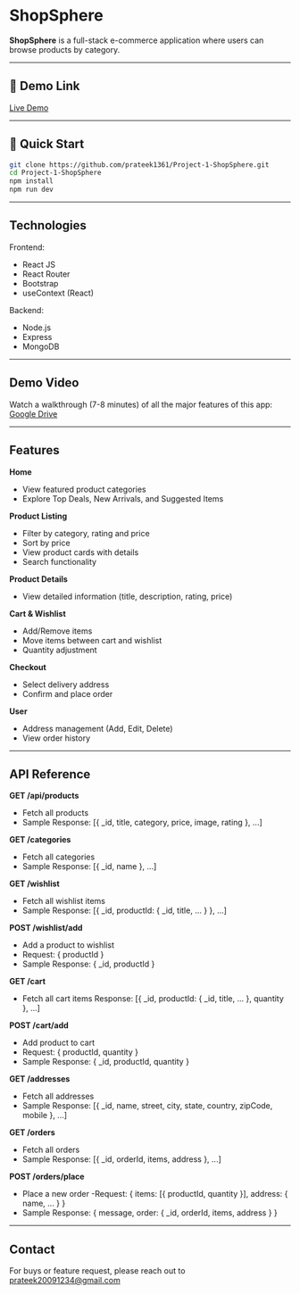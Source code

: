 # ShopSphere

**ShopSphere** is a full-stack e-commerce application where users can browse products by category.

---

## 🔗 Demo Link

[Live Demo](https://project-1-shop-sphere.vercel.app/)

---

## 🚀 Quick Start

```bash
git clone https://github.com/prateek1361/Project-1-ShopSphere.git
cd Project-1-ShopSphere
npm install
npm run dev 
``` 

---

## Technologies

Frontend:
- React JS
- React Router
- Bootstrap
- useContext (React)


Backend:
- Node.js
- Express
- MongoDB

---

## Demo Video
Watch a walkthrough (7-8 minutes) of all the major features of this app:
[Google Drive](https://drive.google.com/file/d/1UlXl-s15VvTM3c2q8rNr7KR2zyoB9H6Z/view?usp=drive_link)


---


## Features

**Home**
- View featured product categories
- Explore Top Deals, New Arrivals, and Suggested Items

**Product Listing**
- Filter by category, rating and price
- Sort by price
- View product cards with details
- Search functionality

**Product Details**
- View detailed information (title, description, rating, price)

**Cart & Wishlist**
- Add/Remove items
- Move items between cart and wishlist
- Quantity adjustment

**Checkout**
- Select delivery address
- Confirm and place order

**User**
- Address management (Add, Edit, Delete)
- View order history


---


## API Reference

**GET /api/products**<br>
- Fetch all products
- Sample Response:
[{ _id, title, category, price, image, rating }, ...]


**GET /categories**
- Fetch all categories
- Sample Response:
[{ _id, name }, ...]

**GET /wishlist**
- Fetch all wishlist items
- Sample Response:
[{ _id, productId: { _id, title, ... } }, ...]

**POST /wishlist/add**
- Add a product to wishlist
- Request:
{ productId }
- Sample Response:
{ _id, productId }

**GET /cart**
- Fetch all cart items
Response:
[{ _id, productId: { _id, title, ... }, quantity }, ...]

**POST /cart/add**
- Add product to cart
- Request:
{ productId, quantity }
- Sample Response:
{ _id, productId, quantity }


**GET /addresses**
- Fetch all addresses
- Sample Response:
[{ _id, name, street, city, state, country, zipCode, mobile }, ...]


**GET /orders**
- Fetch all orders
- Sample Response:
[{ _id, orderId, items, address }, ...]

**POST /orders/place**
- Place a new order
-Request:
{ items: [{ productId, quantity }], address: { name, ... } }
- Sample Response:
{ message, order: { _id, orderId, items, address } }


---

## Contact

For buys or feature request, please reach out to prateek20091234@gmail.com


















